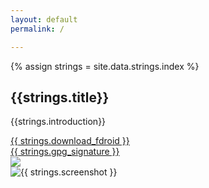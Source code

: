 ```yaml
---
layout: default
permalink: /

---
```


{% assign strings = site.data.strings.index %}

<h2>{{strings.title}}</h2>

{{strings.introduction}}

<div class="download-and-screenshot">
    <div class="download">
        <div class="button">
            <a id="fdroid-download" data-donate-link="{{ site.baseurl }}/donate" class="material-button" href="{{ site.fdroid_apk_download_url }}">{{ strings.download_fdroid }}</a>
        </div>
        <div class="gpg">
            <a href="{{ site.fdroid_apk_download_url }}.asc">{{ strings.gpg_signature }}</a>
        </div>
        <div class="qr">
            <img src="{{ site.baseurl }}/assets/download-fdroid-qr.png" />
        </div>
    </div>
    <div class="screenshot">
        <img
            src="{{ site.baseurl }}/assets/phone-frame.png" alt="{{ strings.screenshot }}"
            style="background: url('{{ site.baseurl }}/{% fdroid_screenshot %}') center center no-repeat; background-size: 78% auto" />
    </div>
</div>

<script src="{{ site.baseurl }}/js/donate.js"></script>
